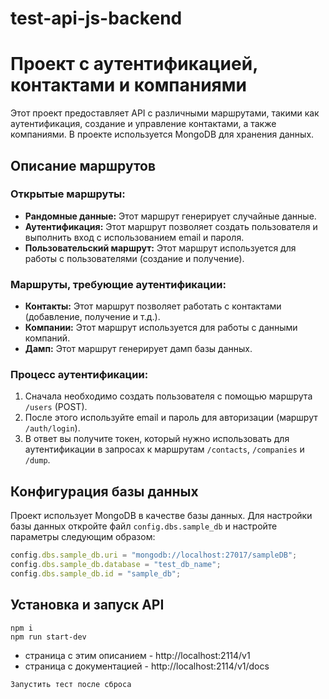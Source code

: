 # test-api-js-backend

# Проект с аутентификацией, контактами и компаниями

Этот проект предоставляет API с различными маршрутами, такими как аутентификация, создание и управление контактами, а также компаниями. В проекте используется MongoDB для хранения данных.

## Описание маршрутов

### Открытые маршруты:
- **Рандомные данные:** Этот маршрут генерирует случайные данные.
- **Аутентификация:** Этот маршрут позволяет создать пользователя и выполнить вход с использованием email и пароля.
- **Пользовательский маршрут:** Этот маршрут используется для работы с пользователями (создание и получение).

### Маршруты, требующие аутентификации:
- **Контакты:** Этот маршрут позволяет работать с контактами (добавление, получение и т.д.).
- **Компании:** Этот маршрут используется для работы с данными компаний.
- **Дамп:** Этот маршрут генерирует дамп базы данных.

### Процесс аутентификации:
1. Сначала необходимо создать пользователя с помощью маршрута `/users` (POST).
2. После этого используйте email и пароль для авторизации (маршрут `/auth/login`).
3. В ответ вы получите токен, который нужно использовать для аутентификации в запросах к маршрутам `/contacts`, `/companies` и `/dump`.

## Конфигурация базы данных

Проект использует MongoDB в качестве базы данных. Для настройки базы данных откройте файл `config.dbs.sample_db` и настройте параметры следующим образом:

```javascript
config.dbs.sample_db.uri = "mongodb://localhost:27017/sampleDB";
config.dbs.sample_db.database = "test_db_name";
config.dbs.sample_db.id = "sample_db";

```
## Установка и запуск API

```
npm i
npm run start-dev
```

* страница с этим описанием - http://localhost:2114/v1
* страница с документацией - http://localhost:2114/v1/docs

````
Запустить тест после сброса


